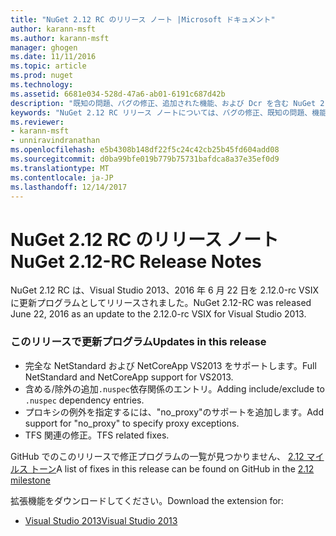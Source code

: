 ```yaml
---
title: "NuGet 2.12 RC のリリース ノート |Microsoft ドキュメント"
author: karann-msft
ms.author: karann-msft
manager: ghogen
ms.date: 11/11/2016
ms.topic: article
ms.prod: nuget
ms.technology: 
ms.assetid: 6681e034-528d-47a6-ab01-6191c687d42b
description: "既知の問題、バグの修正、追加された機能、および Dcr を含む NuGet 2.12 RC のリリース ノートします。"
keywords: "NuGet 2.12 RC リリース ノートについては、バグの修正、既知の問題、機能、Dcr を追加します。"
ms.reviewer:
- karann-msft
- unniravindranathan
ms.openlocfilehash: e5b4308b148df22f5c24c42cb25b45fd604add08
ms.sourcegitcommit: d0ba99bfe019b779b75731bafdca8a37e35ef0d9
ms.translationtype: MT
ms.contentlocale: ja-JP
ms.lasthandoff: 12/14/2017
---
```

# <a name="nuget-212-rc-release-notes"></a><span data-ttu-id="71edc-104">NuGet 2.12 RC のリリース ノート</span><span class="sxs-lookup"><span data-stu-id="71edc-104">NuGet 2.12-RC Release Notes</span></span>

<span data-ttu-id="71edc-105">NuGet 2.12 RC は、Visual Studio 2013、2016 年 6 月 22 日を 2.12.0-rc VSIX に更新プログラムとしてリリースされました。</span><span class="sxs-lookup"><span data-stu-id="71edc-105">NuGet 2.12-RC was released June 22, 2016 as an update to the 2.12.0-rc VSIX for Visual Studio 2013.</span></span>

### <a name="updates-in-this-release"></a><span data-ttu-id="71edc-106">このリリースで更新プログラム</span><span class="sxs-lookup"><span data-stu-id="71edc-106">Updates in this release</span></span>

* <span data-ttu-id="71edc-107">完全な NetStandard および NetCoreApp VS2013 をサポートします。</span><span class="sxs-lookup"><span data-stu-id="71edc-107">Full NetStandard  and NetCoreApp support for VS2013.</span></span>
* <span data-ttu-id="71edc-108">含める/除外の追加`.nuspec`依存関係のエントリ。</span><span class="sxs-lookup"><span data-stu-id="71edc-108">Adding include/exclude to `.nuspec` dependency entries.</span></span>
* <span data-ttu-id="71edc-109">プロキシの例外を指定するには、"no_proxy"のサポートを追加します。</span><span class="sxs-lookup"><span data-stu-id="71edc-109">Add support for "no_proxy" to specify proxy exceptions.</span></span>
* <span data-ttu-id="71edc-110">TFS 関連の修正。</span><span class="sxs-lookup"><span data-stu-id="71edc-110">TFS related fixes.</span></span>

<span data-ttu-id="71edc-111">GitHub でのこのリリースで修正プログラムの一覧が見つかりません、 [2.12 マイルス トーン](https://github.com/NuGet/Home/issues?q=milestone%3A2.12+is%3Aclosed)</span><span class="sxs-lookup"><span data-stu-id="71edc-111">A list of fixes in this release can be found on GitHub in the [2.12 milestone](https://github.com/NuGet/Home/issues?q=milestone%3A2.12+is%3Aclosed)</span></span>

<span data-ttu-id="71edc-112">拡張機能をダウンロードしてください。</span><span class="sxs-lookup"><span data-stu-id="71edc-112">Download the extension for:</span></span>

* [<span data-ttu-id="71edc-113">Visual Studio 2013</span><span class="sxs-lookup"><span data-stu-id="71edc-113">Visual Studio 2013</span></span>](https://dist.nuget.org/visualstudio-2013-vsix/v2.12.0-rc/NuGet.Tools.vsix)
